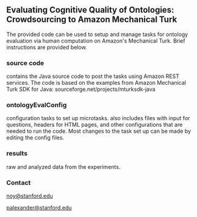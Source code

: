 ## Evaluating Cognitive Quality of Ontologies: Crowdsourcing to Amazon Mechanical Turk
The provided code can be used to setup and manage tasks for ontology evaluation via human computation on Amazon's Mechanical Turk. Brief instructions are provided below.

### source code
contains the Java source code to post the tasks using Amazon REST services. The code is based on the examples from Amazon Mechanical Turk SDK for Java: 
sourceforge.net/projects/mturksdk-java

### ontologyEvalConfig
configuration tasks to set up microtasks. also includes files with input for questions, headers for HTML pages, and other configurations that are needed to run the code. Most changes to the task set up can be made by editing the config files.

### results
raw and analyzed data from the experiments.

### Contact
[noy@stanford.edu](mailto:noy@stanford.edu)

[palexander@stanford.edu](mailto:palexander@stanford.edu)


